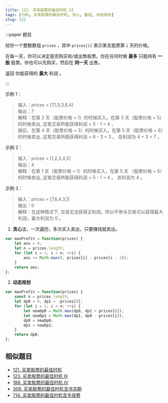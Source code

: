 ```yaml
---
title: 122. 买卖股票的最佳时机 II
tags: [力扣, 买卖股票的最佳时机, 贪心, 数组, 动态规划]
slug: 122
---
```

:::paper 题目

给你一个整数数组 `prices` ，其中 `prices[i]` 表示某支股票第 `i` 天的价格。

在每一天，你可以决定是否购买和/或出售股票。你在任何时候 **最多** 只能持有 **一股** 股票。你也可以先购买，然后在 **同一天** 出售。

返回 你能获得的 **最大** 利润 。

:::

示例 1：

> 输入：prices = [7,1,5,3,6,4]  
> 输出：7  
> 解释：在第 2 天（股票价格 = 1）的时候买入，在第 3 天（股票价格 = 5）的时候卖出, 这笔交易所能获得利润 = 5 - 1 = 4 。  
> 随后，在第 4 天（股票价格 = 3）的时候买入，在第 5 天（股票价格 = 6）的时候卖出, 这笔交易所能获得利润 = 6 - 3 = 3 。
总利润为 4 + 3 = 7 。

示例 2：

> 输入：prices = [1,2,3,4,5]  
> 输出：4  
> 解释：在第 1 天（股票价格 = 1）的时候买入，在第 5 天 （股票价格 = 5）的时候卖出, 这笔交易所能获得利润 = 5 - 1 = 4 。
总利润为 4 。

示例 3：

> 输入：prices = [7,6,4,3,1]  
> 输出：0  
> 解释：在这种情况下, 交易无法获得正利润，所以不参与交易可以获得最大利润，最大利润为 0 。

1. **贪心**法，一次遍历，多次买入卖出，只要赚钱就卖出。

```js
var maxProfit = function(prices) {
    let ans = 0;
    let n = prices.length;
    for (let i = 1; i < n; ++i) {
        ans += Math.max(0, prices[i] - prices[i - 1]);
    }
    return ans;
};
```

2. **动态规划**

```js
var maxProfit = function(prices) {
    const n = prices.length;
    let dp0 = 0, dp1 = -prices[0];
    for (let i = 1; i < n; ++i) {
        let newDp0 = Math.max(dp0, dp1 + prices[i]);
        let newDp1 = Math.max(dp1, dp0 - prices[i]);
        dp0 = newDp0;
        dp1 = newDp1;
    }
    return dp0;
};
```

## 相似题目
- [121. 买卖股票的最佳时机](./121)
- [123. 买卖股票的最佳时机 III](./123)
- [188. 买卖股票的最佳时机 IV](./188)
- [309. 买卖股票的最佳时机含冷冻期](./309)
- [714. 买卖股票的最佳时机含手续费](./714)
